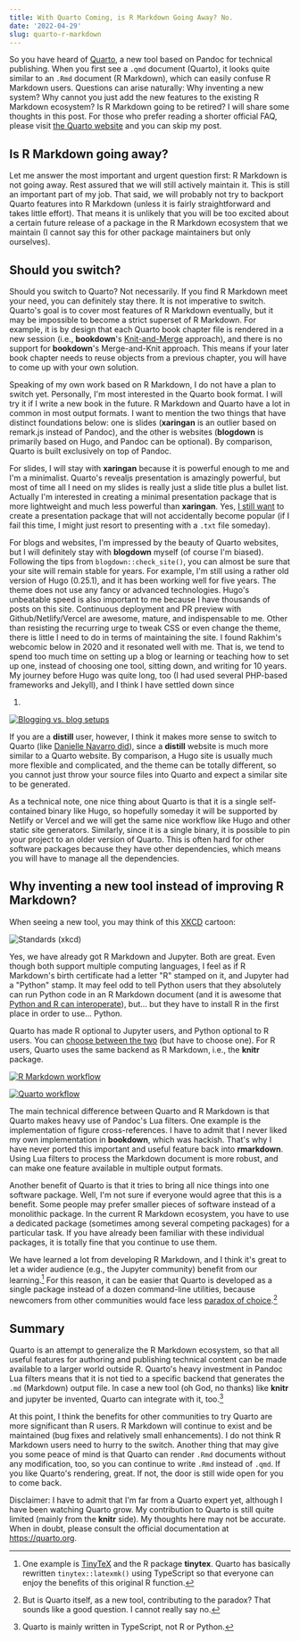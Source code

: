 ```yaml
---
title: With Quarto Coming, is R Markdown Going Away? No.
date: '2022-04-29'
slug: quarto-r-markdown
---
```


So you have heard of [Quarto](https://quarto.org), a new tool based on Pandoc
for technical publishing. When you first see a `.qmd` document (Quarto), it
looks quite similar to an `.Rmd` document (R Markdown), which can easily confuse
R Markdown users. Questions can arise naturally: Why inventing a new system? Why
cannot you just add the new features to the existing R Markdown ecosystem? Is R
Markdown going to be retired? I will share some thoughts in this post. For those
who prefer reading a shorter official FAQ, please visit [the Quarto
website](https://quarto.org/docs/faq/rmarkdown.html) and you can skip my post.

## Is R Markdown going away?

Let me answer the most important and urgent question first: R Markdown is not
going away. Rest assured that we will still actively maintain it. This is still
an important part of my job. That said, we will probably not try to backport
Quarto features into R Markdown (unless it is fairly straightforward and takes
little effort). That means it is unlikely that you will be too excited about a
certain future release of a package in the R Markdown ecosystem that we maintain
(I cannot say this for other package maintainers but only ourselves).

## Should you switch?

Should you switch to Quarto? Not necessarily. If you find R Markdown meet your
need, you can definitely stay there. It is not imperative to switch. Quarto's
goal is to cover most features of R Markdown eventually, but it may be
impossible to become a strict superset of R Markdown. For example, it is by
design that each Quarto book chapter file is rendered in a new session (i.e.,
**bookdown**'s
[Knit-and-Merge](https://bookdown.org/yihui/bookdown/new-session.html)
approach), and there is no support for **bookdown**'s Merge-and-Knit approach.
This means if your later book chapter needs to reuse objects from a previous
chapter, you will have to come up with your own solution.

Speaking of my own work based on R Markdown, I do not have a plan to switch yet.
Personally, I'm most interested in the Quarto book format. I will try it if I
write a new book in the future. R Markdown and Quarto have a lot in common in
most output formats. I want to mention the two things that have distinct
foundations below: one is slides (**xaringan** is an outlier based on remark.js
instead of Pandoc), and the other is websites (**blogdown** is primarily based
on Hugo, and Pandoc can be optional). By comparison, Quarto is built exclusively
on top of Pandoc.

For slides, I will stay with **xaringan** because it is powerful enough to me
and I'm a minimalist. Quarto's revealjs presentation is amazingly powerful, but
most of time all I need on my slides is really just a slide title plus a bullet
list. Actually I'm interested in creating a minimal presentation package that is
more lightweight and much less powerful than **xaringan**. Yes, [I still
want](https://bookdown.org/yihui/rmarkdown/xaringan.html) to create a
presentation package that will not accidentally become popular (if I fail this
time, I might just resort to presenting with a `.txt` file someday).

For blogs and websites, I'm impressed by the beauty of Quarto websites, but I
will definitely stay with **blogdown** myself (of course I'm biased). Following
the tips from `blogdown::check_site()`, you can almost be sure that your site
will remain stable for years. For example, I'm still using a rather old version
of Hugo (0.25.1), and it has been working well for five years. The theme does
not use any fancy or advanced technologies. Hugo's unbeatable speed is also
important to me because I have thousands of posts on this site. Continuous
deployment and PR preview with Github/Netlify/Vercel are awesome, mature, and
indispensable to me. Other than resisting the recurring urge to tweak CSS or
even change the theme, there is little I need to do in terms of maintaining the
site. I found Rakhim's webcomic below in 2020 and it resonated well with me.
That is, we tend to spend too much time on setting up a blog or learning or
teaching how to set up one, instead of choosing one tool, sitting down, and
writing for 10 years. My journey before Hugo was quite long, too (I had used
several PHP-based frameworks and Jekyll), and I think I have settled down since

1.  

[![Blogging vs. blog setups](https://rakhim.org/images/honestly-undefined/blogging.jpg)](https://rakhim.org/honestly-undefined/19/)

If you are a **distill** user, however, I think it makes more sense to switch to
Quarto (like [Danielle Navarro
did](https://blog.djnavarro.net/posts/2022-04-20_porting-to-quarto/)), since a
**distill** website is much more similar to a Quarto website. By comparison, a
Hugo site is usually much more flexible and complicated, and the theme can be
totally different, so you cannot just throw your source files into Quarto and
expect a similar site to be generated.

As a technical note, one nice thing about Quarto is that it is a single
self-contained binary like Hugo, so hopefully someday it will be supported by
Netlify or Vercel and we will get the same nice workflow like Hugo and other
static site generators. Similarly, since it is a single binary, it is possible
to pin your project to an older version of Quarto. This is often hard for other
software packages because they have other dependencies, which means you will
have to manage all the dependencies.

## Why inventing a new tool instead of improving R Markdown?

When seeing a new tool, you may think of this [XKCD](https://xkcd.com/927/)
cartoon:

![Standards (xkcd)](https://imgs.xkcd.com/comics/standards_2x.png)

Yes, we have already got R Markdown and Jupyter. Both are great. Even though
both support multiple computing languages, I feel as if R Markdown's birth
certificate had a letter "R" stamped on it, and Jupyter had a "Python" stamp. It
may feel odd to tell Python users that they absolutely can run Python code in an
R Markdown document (and it is awesome that [Python and R can
interoperate](https://rstudio.github.io/reticulate/)), but... but they have to
install R in the first place in order to use... Python.

Quarto has made R optional to Jupyter users, and Python optional to R users. You
can [choose between the
two](https://quarto.org/docs/computations/execution-options.html#engine-binding)
(but have to choose one). For R users, Quarto uses the same backend as R
Markdown, i.e., the **knitr** package.

[![R Markdown workflow](https://bookdown.org/yihui/rmarkdown-cookbook/images/workflow.png)](https://bookdown.org/yihui/rmarkdown-cookbook/rmarkdown-process.html)

[![Quarto workflow](https://quarto.org/docs/get-started/hello/images/rstudio-qmd-how-it-works.png)](https://quarto.org/docs/faq/rmarkdown.html)

The main technical difference between Quarto and R Markdown is that Quarto makes
heavy use of Pandoc's Lua filters. One example is the implementation of figure
cross-references. I have to admit that I never liked my own implementation in
**bookdown**, which was hackish. That's why I have never ported this important
and useful feature back into **rmarkdown**. Using Lua filters to process the
Markdown document is more robust, and can make one feature available in multiple
output formats.

Another benefit of Quarto is that it tries to bring all nice things into one
software package. Well, I'm not sure if everyone would agree that this is a
benefit. Some people may prefer smaller pieces of software instead of a
monolithic package. In the current R Markdown ecosystem, you have to use a
dedicated package (sometimes among several competing packages) for a particular
task. If you have already been familiar with these individual packages, it is
totally fine that you continue to use them.

We have learned a lot from developing R Markdown, and I think it's great to let
a wider audience (e.g., the Jupyter community) benefit from our learning.[^1]
For this reason, it can be easier that Quarto is developed as a single package
instead of a dozen command-line utilities, because newcomers from other
communities would face less [paradox of
choice](https://en.wikipedia.org/wiki/The_Paradox_of_Choice).[^2]

[^1]: One example is [TinyTeX](/tinytex/) and the R package **tinytex**. Quarto
    has basically rewritten `tinytex::latexmk()` using TypeScript so that
    everyone can enjoy the benefits of this original R function.

[^2]: But is Quarto itself, as a new tool, contributing to the paradox? That
    sounds like a good question. I cannot really say no.

## Summary

Quarto is an attempt to generalize the R Markdown ecosystem, so that all useful
features for authoring and publishing technical content can be made available to
a larger world outside R. Quarto's heavy investment in Pandoc Lua filters means
that it is not tied to a specific backend that generates the `.md` (Markdown)
output file. In case a new tool (oh God, no thanks) like **knitr** and jupyter
be invented, Quarto can integrate with it, too.[^3]

[^3]: Quarto is mainly written in TypeScript, not R or Python.

At this point, I think the benefits for other communities to try Quarto are more
significant than R users. R Markdown will continue to exist and be maintained
(bug fixes and relatively small enhancements). I do not think R Markdown users
need to hurry to the switch. Another thing that may give you some peace of mind
is that Quarto can render `.Rmd` documents without any modification, too, so you
can continue to write `.Rmd` instead of `.qmd`. If you like Quarto's rendering,
great. If not, the door is still wide open for you to come back.

Disclaimer: I have to admit that I'm far from a Quarto expert yet, although I
have been watching Quarto grow. My contribution to Quarto is still quite limited
(mainly from the **knitr** side). My thoughts here may not be accurate. When in
doubt, please consult the official documentation at <https://quarto.org>.
